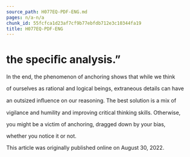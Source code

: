 ```yaml
---
source_path: H077EQ-PDF-ENG.md
pages: n/a-n/a
chunk_id: 55fcfca1d23af7cf9b77ebfdb712e3c10344fa19
title: H077EQ-PDF-ENG
---
```

# the speciﬁc analysis.”

In the end, the phenomenon of anchoring shows that while we think

of ourselves as rational and logical beings, extraneous details can have

an outsized inﬂuence on our reasoning. The best solution is a mix of

vigilance and humility and improving critical thinking skills. Otherwise,

you might be a victim of anchoring, dragged down by your bias,

whether you notice it or not.

This article was originally published online on August 30, 2022.

